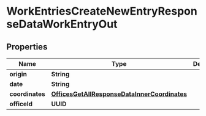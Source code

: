 

# WorkEntriesCreateNewEntryResponseDataWorkEntryOut


## Properties

| Name | Type | Description | Notes |
|------------ | ------------- | ------------- | -------------|
|**origin** | **String** |  |  [optional] |
|**date** | **String** |  |  [optional] |
|**coordinates** | [**OfficesGetAllResponseDataInnerCoordinates**](OfficesGetAllResponseDataInnerCoordinates.md) |  |  [optional] |
|**officeId** | **UUID** |  |  [optional] |



